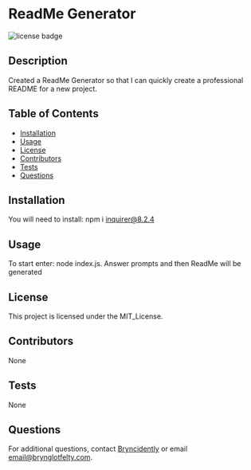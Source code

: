 # ReadMe Generator  
  
 ![license badge](https://img.shields.io/badge/License-MIT_License-blue)

## Description
Created a ReadMe Generator so that I can quickly create a professional README for a new project.

## Table of Contents

- [Installation](#installation)
- [Usage](#usage)
- [License](#license)
- [Contributors](#contributors)
- [Tests](#tests)
- [Questions](#questions)

## Installation

You will need to install: npm i inquirer@8.2.4

## Usage

To start enter: node index.js. Answer prompts and then ReadMe will be generated 

## License

This project is licensed under the MIT_License.

## Contributors
None

## Tests

None

## Questions

For additional questions, contact [Bryncidently](https://github.com/Bryncidently) or email email@brynglotfelty.com.
